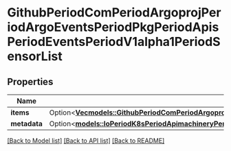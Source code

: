 # GithubPeriodComPeriodArgoprojPeriodArgoEventsPeriodPkgPeriodApisPeriodEventsPeriodV1alpha1PeriodSensorList

## Properties

Name | Type | Description | Notes
------------ | ------------- | ------------- | -------------
**items** | Option<[**Vec<models::GithubPeriodComPeriodArgoprojPeriodArgoEventsPeriodPkgPeriodApisPeriodEventsPeriodV1alpha1PeriodSensor>**](github.com.argoproj.argo_events.pkg.apis.events.v1alpha1.Sensor.md)> |  | [optional]
**metadata** | Option<[**models::IoPeriodK8sPeriodApimachineryPeriodPkgPeriodApisPeriodMetaPeriodV1PeriodListMeta**](io.k8s.apimachinery.pkg.apis.meta.v1.ListMeta.md)> |  | [optional]

[[Back to Model list]](../README.md#documentation-for-models) [[Back to API list]](../README.md#documentation-for-api-endpoints) [[Back to README]](../README.md)


